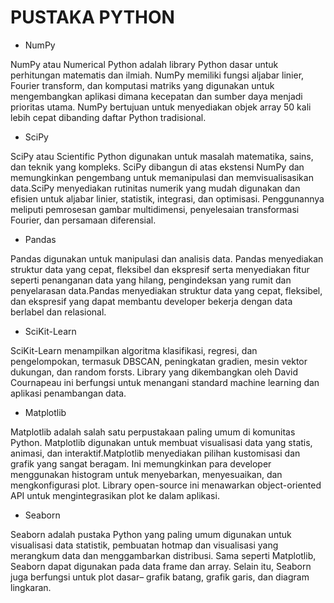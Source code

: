 # PUSTAKA PYTHON

- NumPy

NumPy atau Numerical Python adalah library Python dasar untuk perhitungan matematis dan ilmiah. NumPy memiliki fungsi aljabar linier, Fourier transform, dan komputasi matriks yang digunakan untuk mengembangkan aplikasi dimana kecepatan dan sumber daya menjadi prioritas utama. NumPy bertujuan untuk menyediakan objek array 50 kali lebih cepat dibanding daftar Python tradisional.

- SciPy

SciPy atau Scientific Python digunakan untuk masalah matematika, sains, dan teknik yang kompleks. SciPy dibangun di atas ekstensi NumPy dan memungkinkan pengembang untuk memanipulasi dan memvisualisasikan data.SciPy menyediakan rutinitas numerik yang mudah digunakan dan efisien untuk aljabar linier, statistik, integrasi, dan optimisasi. Penggunannya meliputi pemrosesan gambar multidimensi, penyelesaian transformasi Fourier, dan persamaan diferensial.

- Pandas

Pandas digunakan untuk manipulasi dan analisis data. Pandas menyediakan struktur data yang cepat, fleksibel dan ekspresif serta menyediakan fitur seperti penanganan data yang hilang, pengindeksan yang rumit dan penyelarasan data.Pandas menyediakan struktur data yang cepat, fleksibel, dan ekspresif yang dapat membantu developer bekerja dengan data berlabel dan relasional.

- SciKit-Learn

SciKit-Learn menampilkan algoritma klasifikasi, regresi, dan pengelompokan, termasuk DBSCAN, peningkatan gradien, mesin vektor dukungan, dan random forsts. Library yang dikembangkan oleh David Cournapeau ini berfungsi untuk menangani standard machine learning dan aplikasi penambangan data.

- Matplotlib

Matplotlib adalah salah satu perpustakaan paling umum di komunitas Python. Matplotlib digunakan untuk membuat visualisasi data yang statis, animasi, dan interaktif.Matplotlib menyediakan pilihan kustomisasi dan grafik yang sangat beragam. Ini memungkinkan para developer menggunakan histogram untuk menyebarkan, menyesuaikan, dan mengkonfigurasi plot. Library open-source ini menawarkan object-oriented API untuk mengintegrasikan plot ke dalam aplikasi.

- Seaborn

Seaborn adalah pustaka Python yang paling umum digunakan untuk visualisasi data statistik, pembuatan hotmap dan visualisasi yang merangkum data dan menggambarkan distribusi. Sama seperti Matplotlib, Seaborn dapat digunakan pada data frame dan array. Selain itu, Seaborn juga berfungsi untuk plot dasar– grafik batang, grafik garis, dan diagram lingkaran.